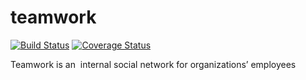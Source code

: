 # teamwork

[![Build Status](https://travis-ci.org/banobepascal/teamwork.svg?branch=develop)](https://travis-ci.org/banobepascal/teamwork)
[![Coverage Status](https://coveralls.io/repos/github/banobepascal/teamwork/badge.svg?branch=develop)](https://coveralls.io/github/banobepascal/teamwork?branch=develop)


Teamwork is an ​ internal social network for organizations’ employees

